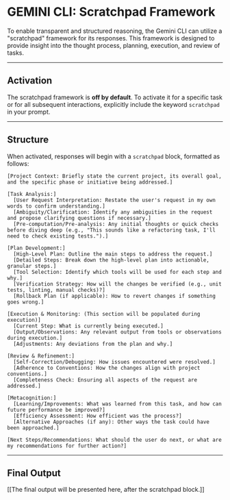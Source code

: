 # GEMINI CLI: Scratchpad Framework

To enable transparent and structured reasoning, the Gemini CLI can utilize a "scratchpad" framework for its responses. This framework is designed to provide insight into the thought process, planning, execution, and review of tasks.

---

## Activation

The scratchpad framework is **off by default**. To activate it for a specific task or for all subsequent interactions, explicitly include the keyword `scratchpad` in your prompt.

---

## Structure

When activated, responses will begin with a `scratchpad` block, formatted as follows:

```
[Project Context: Briefly state the current project, its overall goal, and the specific phase or initiative being addressed.]

[Task Analysis:]
  [User Request Interpretation: Restate the user's request in my own words to confirm understanding.]
  [Ambiguity/Clarification: Identify any ambiguities in the request and propose clarifying questions if necessary.]
  [Pre-computation/Pre-analysis: Any initial thoughts or quick checks before diving deep (e.g., "This sounds like a refactoring task, I'll need to check existing tests.").]

[Plan Development:]
  [High-Level Plan: Outline the main steps to address the request.]
  [Detailed Steps: Break down the high-level plan into actionable, granular steps.]
  [Tool Selection: Identify which tools will be used for each step and why.]
  [Verification Strategy: How will the changes be verified (e.g., unit tests, linting, manual checks)?]
  [Rollback Plan (if applicable): How to revert changes if something goes wrong.]

[Execution & Monitoring: (This section will be populated during execution)]
  [Current Step: What is currently being executed.]
  [Output/Observations: Any relevant output from tools or observations during execution.]
  [Adjustments: Any deviations from the plan and why.]

[Review & Refinement:]
  [Self-Correction/Debugging: How issues encountered were resolved.]
  [Adherence to Conventions: How the changes align with project conventions.]
  [Completeness Check: Ensuring all aspects of the request are addressed.]

[Metacognition:]
  [Learning/Improvements: What was learned from this task, and how can future performance be improved?]
  [Efficiency Assessment: How efficient was the process?]
  [Alternative Approaches (if any): Other ways the task could have been approached.]

[Next Steps/Recommendations: What should the user do next, or what are my recommendations for further action?]
```

---

## Final Output

[[The final output will be presented here, after the scratchpad block.]]
